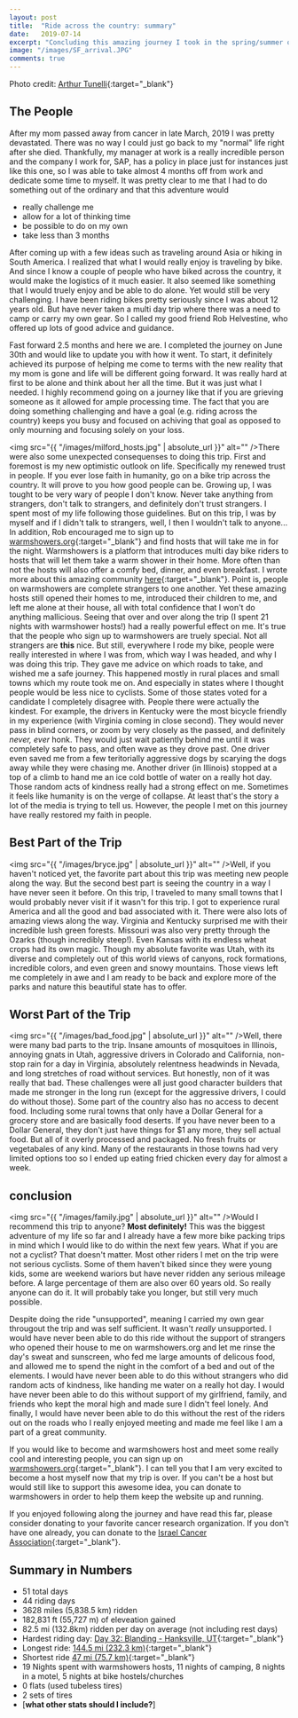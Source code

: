 ```yaml
---
layout: post
title:  "Ride across the country: summary"
date:   2019-07-14
excerpt: "Concluding this amazing journey I took in the spring/summer of 2019"
image: "/images/SF_arrival.JPG"
comments: true
---
```

Photo credit: [Arthur Tunelli](https://www.instagram.com/theartofnutelli/){:target="_blank"}

## The People
After my mom passed away from cancer in late March, 2019 I was pretty devastated. There was no way I could just go back to my "normal" life right after she died. Thankfully, my manager at work is a really incredible person and the company I work for, SAP, has a policy in place just for instances just like this one, so I was able to take almost 4 months off from work and dedicate some time to myself. It was pretty clear to me that I had to do something out of the ordinary and that this adventure would 
- really challenge me
- allow for a lot of thinking time
- be possible to do on my own
- take less than 3 months

After coming up with a few ideas such as traveling around Asia or hiking in South America. I realized that what I would really enjoy is traveling by bike. And since I know a couple of people who have biked across the country, it would make the logistics of it much easier. It also seemed like something that I would truely enjoy and be able to do alone. Yet would still be very challenging. I have been riding bikes pretty seriously since I was about 12 years old. But have never taken a multi day trip where there was a need to camp or carry my own gear. So I called my good friend Rob Helvestine, who offered up lots of good advice and guidance. 

Fast forward 2.5 months and here we are. I completed the journey on June 30th and would like to update you with how it went. 
To start, it definitely achieved its purpose of helping me come to terms with the new reality that my mom is gone and life will be different going forward. It was really hard at first to be alone and think about her all the time. But it was just what I needed. I highly recommend going on a journey like that if you are grieving someone as it allowed for ample processing time. The fact that you are doing something challenging and have a goal (e.g. riding across the country) keeps you busy and focused on achiving that goal as opposed to only mourning and focusing solely on your loss.

<span class="image left"><img src="{{ "/images/milford_hosts.jpg" | absolute_url }}" alt="" /></span>There were also some unexpected consequenses to doing this trip. First and foremost is my new optimistic outlook on life. Specifically my renewed trust in people. If you ever lose faith in humanity, go on a bike trip across the country. It will prove to you how good people can be. Growing up, I was tought to be very wary of people I don't know. Never take anything from strangers, don't talk to strangers, and definitely don't trust strangers. I spent most of my life following those guidelines. But on this trip, I was by myself and if I didn't talk to strangers, well, I then I wouldn't talk to anyone... In addition, Rob encouraged me to sign up to [warmshowers.org](warmshowers.org){:target="_blank"} and find hosts that will take me in for the night. Warmshowers is a platform that introduces multi day bike riders to hosts that will let them take a warm shower in their home. More often than not the hosts will also offer a comfy bed, dinner, and even breakfast. I wrote more about this amazing community [here](https://www.instagram.com/p/BxdWg2sB57-/){:target="_blank"}. Point is, people on warmshowers are complete strangers to one another. Yet these amazing hosts still opened their homes to me, introduced their children to me, and left me alone at their house, all with total confidence that I won't do anything mallicious. Seeing that over and over along the trip (I spent 21 nights with warmshower hosts!) had a really powerful effect on me. It's true that the people who sign up to warmshowers are truely special. Not all strangers are <b>this</b> nice. But still, everywhere I rode my bike, people were really interested in where I was from, which way I was headed, and why I was doing this trip. They gave me advice on which roads to take, and wished me a safe journey. This happened mostly in rural places and small towns which my route took me on. And especially in states where I thought people would be less nice to cyclists. Some of those states voted for a candidate I completely disagree with. People there were actually the kindest. For example, the drivers in Kentucky were the most bicycle friendly in my experience (with Virginia coming in close second). They would never pass in blind corners, or zoom by very closely as the passed, and definitely <i>never, ever</i> honk. They would just wait patiently behind me until it was completely safe to pass, and often wave as they drove past. One driver even saved me from a few teritorially aggressive dogs by scarying the dogs away while they were chasing me. Another driver (in Illinois) stopped at a top of a climb to hand me an ice cold bottle of water on a really hot day. Those random acts of kindness really had a strong effect on me. Sometimes it feels like humanity is on the verge of collapse. At least that's the story a lot of the media is trying to tell us. However, the people I met on this journey have really restored my faith in people.

## Best Part of the Trip
<span class="image right"><img src="{{ "/images/bryce.jpg" | absolute_url }}" alt="" /></span>Well, if you haven't noticed yet, the favorite part about this trip was meeting new people along the way. But the second best part is seeing the country in a way I have never seen it before. On this trip, I traveled to many small towns that I would probably never visit if it wasn't for this trip. I got to experience rural America and all the good and bad associated with it. There were also lots of amazing views along the way. Virginia and Kentucky surprised me with their incredible lush green forests. Missouri was also very pretty through the Ozarks (though incredibly steep!). Even Kansas with its endless wheat crops had its own magic. Though my absolute favorite was Utah, with its diverse and completely out of this world views of canyons, rock formations, incredible colors, and even green and snowy mountains. Those views left me completely in awe and I am ready to be back and explore more of the parks and nature this beautiful state has to offer.

## Worst Part of the Trip
<span class="image left"><img src="{{ "/images/bad_food.jpg" | absolute_url }}" alt="" /></span>Well, there were many bad parts to the trip. Insane amounts of mosquitoes in Illinois, annoying gnats in Utah, aggressive drivers in Colorado and California, non-stop rain for a day in Virginia, absolutely relentness headwinds in Nevada, and long stretches of road without services. But honestly, non of it was really that bad. These challenges were all just good character builders that made me stronger in the long run (except for the aggressive drivers, I could do without those). Some part of the country also has no access to decent food. Including some rural towns that only have a Dollar General for a grocery store and are basically food deserts. If you have never been to a Dollar General, they don't just have things for $1 any more, they sell actual food. But all of it overly processed and packaged. No fresh fruits or vegetabales of any kind. Many of the restaurants in those towns had very limited options too so I ended up eating fried chicken every day for almost a week.

## conclusion
<span class="image right"><img src="{{ "/images/family.jpg" | absolute_url }}" alt="" /></span>Would I recommend this trip to anyone? <b>Most definitely!</b> This was the biggest adventure of my life so far and I already have a few more bike packing trips in mind which I would like to do within the next few years. What if you are not a cyclist? That doesn't matter. Most other riders I met on the trip were not serious cyclists. Some of them haven't biked since they were young kids, some are weekend wariors but have never ridden any serious mileage before. A large percentage of them are also over 60 years old. So really anyone can do it. It will probably take you longer, but still very much possible. 

Despite doing the ride "unsupported", meaning I carried my own gear througout the trip and was self sufficient. It wasn't <i>really</i> unsupported. I would have never been able to do this ride without the support of strangers who opened their house to me on warmshowers.org and let me rinse the day's sweat and sunscreen, who fed me large amounts of delicous food, and allowed me to spend the night in the comfort of a bed and out of the elements. I would have never been able to do this without strangers who did random acts of kindness, like handing me water on a really hot day. I would have never been able to do this without support of my girlfriend, family, and friends who kept the moral high and made sure I didn't feel lonely. And finally, I would have never been able to do this without the rest of the riders out on the roads who I really enjoyed meeting and made me feel like I am a part of a great community.

If you would like to become and warmshowers host and meet some really cool and interesting people, you can sign up on [warmshowers.org](warmshowers.org){:target="_blank"}. I can tell you that I am very excited to become a host myself now that my trip is over. If you can't be a host but would still like to support this awesome idea, you can donate to warmshowers in order to help them keep the website up and running.

If you enjoyed following along the journey and have read this far, please consider donating to your favorite cancer research organization. If you don't have one already, you can donate to the [Israel Cancer Association](http://en.cancer.org.il/template_e/publications.aspx?maincat=39){:target="_blank"}.

## Summary in Numbers
- 51 total days
- 44 riding days
- 3628 miles (5,838.5 km) ridden
- 182,831 ft (55,727 m) of eleveation gained
- 82.5 mi (132.8km) ridden per day on average (not including rest days)
- Hardest riding day: [Day 32: Blanding - Hanksville, UT](https://www.strava.com/activities/2456403597){:target="_blank"}
- Longest ride: [144.5 mi (232.3 km)](https://www.strava.com/activities/2472601725){:target="_blank"}
- Shortest ride [47 mi (75.7 km)](https://www.strava.com/activities/2368275220){:target="_blank"}
- 19 Nights spent with warmshowers hosts, 11 nights of camping, 8 nights in a motel, 5 nights at bike hostels/churches
- 0 flats (used tubeless tires)
- 2 sets of tires
- [<b>what other stats should I include?</b>]